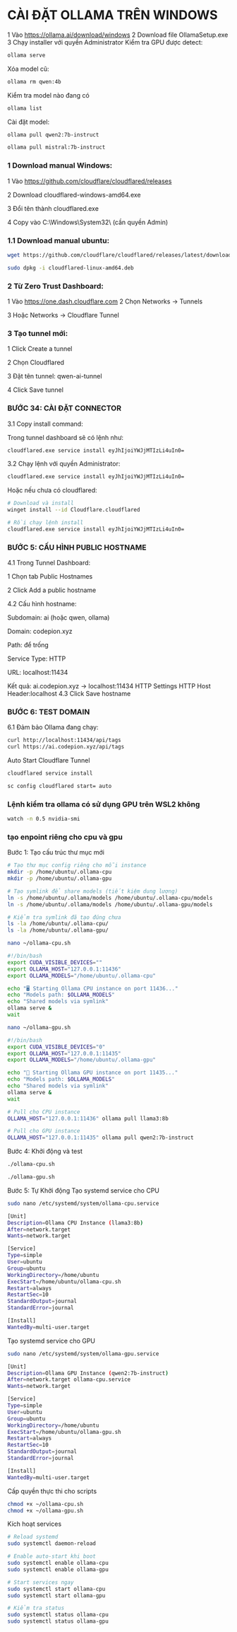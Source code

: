 # CÀI ĐẶT OLLAMA TRÊN WINDOWS
1 Vào https://ollama.ai/download/windows
2 Download file OllamaSetup.exe
3 Chạy installer với quyền Administrator
Kiểm tra GPU được detect:
```bash
ollama serve
```
Xóa model cũ:
```bash
ollama rm qwen:4b
```
Kiểm tra model nào đang có
```bash
ollama list
```
Cài đặt model:
```bash
ollama pull qwen2:7b-instruct
```
```bash
ollama pull mistral:7b-instruct
```
### 1 Download manual Windows:
1 Vào https://github.com/cloudflare/cloudflared/releases

2 Download cloudflared-windows-amd64.exe

3 Đổi tên thành cloudflared.exe

4 Copy vào C:\Windows\System32\ (cần quyền Admin)

### 1.1 Download manual ubuntu:
```bash
wget https://github.com/cloudflare/cloudflared/releases/latest/download/cloudflared-linux-amd64.deb
```
```bash
sudo dpkg -i cloudflared-linux-amd64.deb
```

### 2 Từ Zero Trust Dashboard:

1 Vào https://one.dash.cloudflare.com
2 Chọn Networks → Tunnels

3 Hoặc Networks → Cloudflare Tunnel

### 3 Tạo tunnel mới:

1 Click Create a tunnel

2 Chọn Cloudflared

3 Đặt tên tunnel: qwen-ai-tunnel

4 Click Save tunnel

### BƯỚC 34: CÀI ĐẶT CONNECTOR

3.1 Copy install command:

Trong tunnel dashboard sẽ có lệnh như:

```bash
cloudflared.exe service install eyJhIjoiYWJjMTIzLi4uIn0=
```

3.2 Chạy lệnh với quyền Administrator:

```bash
cloudflared.exe service install eyJhIjoiYWJjMTIzLi4uIn0=
```

Hoặc nếu chưa có cloudflared:

```bash
# Download và install
winget install --id Cloudflare.cloudflared

# Rồi chạy lệnh install
cloudflared.exe service install eyJhIjoiYWJjMTIzLi4uIn0=
```

### BƯỚC 5: CẤU HÌNH PUBLIC HOSTNAME

4.1 Trong Tunnel Dashboard:

1 Chọn tab Public Hostnames

2 Click Add a public hostname

4.2 Cấu hình hostname:

 Subdomain: ai (hoặc qwen, ollama)
 
 Domain: codepion.xyz
 
 Path: để trống
 
 Service Type: HTTP
 
 URL: localhost:11434
 
Kết quả: ai.codepion.xyz → localhost:11434
HTTP Settings
HTTP Host Header:localhost
4.3 Click Save hostname

### BƯỚC 6: TEST DOMAIN

6.1 Đảm bảo Ollama đang chạy:

```bash
curl http://localhost:11434/api/tags
curl https://ai.codepion.xyz/api/tags
```

Auto Start Cloudflare Tunnel

```bash
cloudflared service install
```

```bash
sc config cloudflared start= auto
```

### Lệnh kiểm tra ollama có sử dụng GPU trên WSL2 không
```bash
watch -n 0.5 nvidia-smi
```


### tạo enpoint riêng cho cpu và gpu
Bước 1: Tạo cấu trúc thư mục mới
```bash
# Tạo thư mục config riêng cho mỗi instance
mkdir -p /home/ubuntu/.ollama-cpu
mkdir -p /home/ubuntu/.ollama-gpu

# Tạo symlink để share models (tiết kiệm dung lượng)
ln -s /home/ubuntu/.ollama/models /home/ubuntu/.ollama-cpu/models
ln -s /home/ubuntu/.ollama/models /home/ubuntu/.ollama-gpu/models

# Kiểm tra symlink đã tạo đúng chưa
ls -la /home/ubuntu/.ollama-cpu/
ls -la /home/ubuntu/.ollama-gpu/
```

```bash
nano ~/ollama-cpu.sh
```
```bash
#!/bin/bash
export CUDA_VISIBLE_DEVICES=""
export OLLAMA_HOST="127.0.0.1:11436"
export OLLAMA_MODELS="/home/ubuntu/.ollama-cpu"

echo "🖥️ Starting Ollama CPU instance on port 11436..."
echo "Models path: $OLLAMA_MODELS"
echo "Shared models via symlink"
ollama serve &
wait
```

```bash
nano ~/ollama-gpu.sh
```
```bash
#!/bin/bash
export CUDA_VISIBLE_DEVICES="0"
export OLLAMA_HOST="127.0.0.1:11435"
export OLLAMA_MODELS="/home/ubuntu/.ollama-gpu"

echo "🚀 Starting Ollama GPU instance on port 11435..."
echo "Models path: $OLLAMA_MODELS"
echo "Shared models via symlink"
ollama serve &
wait
```
```bash
# Pull cho CPU instance
OLLAMA_HOST="127.0.0.1:11436" ollama pull llama3:8b

# Pull cho GPU instance  
OLLAMA_HOST="127.0.0.1:11435" ollama pull qwen2:7b-instruct
```
Bước 4: Khởi động và test
```bash
./ollama-cpu.sh
```
```bash
./ollama-gpu.sh
```
Bước 5: Tự Khởi động
Tạo systemd service cho CPU
```bash
sudo nano /etc/systemd/system/ollama-cpu.service
```
```bash
[Unit]
Description=Ollama CPU Instance (llama3:8b)
After=network.target
Wants=network.target

[Service]
Type=simple
User=ubuntu
Group=ubuntu
WorkingDirectory=/home/ubuntu
ExecStart=/home/ubuntu/ollama-cpu.sh
Restart=always
RestartSec=10
StandardOutput=journal
StandardError=journal

[Install]
WantedBy=multi-user.target
```
Tạo systemd service cho GPU
```bash
sudo nano /etc/systemd/system/ollama-gpu.service
```
```bash
[Unit]
Description=Ollama GPU Instance (qwen2:7b-instruct)
After=network.target ollama-cpu.service
Wants=network.target

[Service]
Type=simple
User=ubuntu
Group=ubuntu
WorkingDirectory=/home/ubuntu
ExecStart=/home/ubuntu/ollama-gpu.sh
Restart=always
RestartSec=10
StandardOutput=journal
StandardError=journal

[Install]
WantedBy=multi-user.target
```
Cấp quyền thực thi cho scripts
```bash
chmod +x ~/ollama-cpu.sh
chmod +x ~/ollama-gpu.sh
```
Kích hoạt services
```bash
# Reload systemd
sudo systemctl daemon-reload

# Enable auto-start khi boot
sudo systemctl enable ollama-cpu
sudo systemctl enable ollama-gpu

# Start services ngay
sudo systemctl start ollama-cpu
sudo systemctl start ollama-gpu

# Kiểm tra status
sudo systemctl status ollama-cpu
sudo systemctl status ollama-gpu
```
